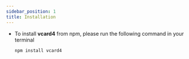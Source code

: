 ```yaml
---
sidebar_position: 1
title: Installation
---
```


- To install **vcard4** from npm, please run the following command in your terminal

  ```
  npm install vcard4
  ```

